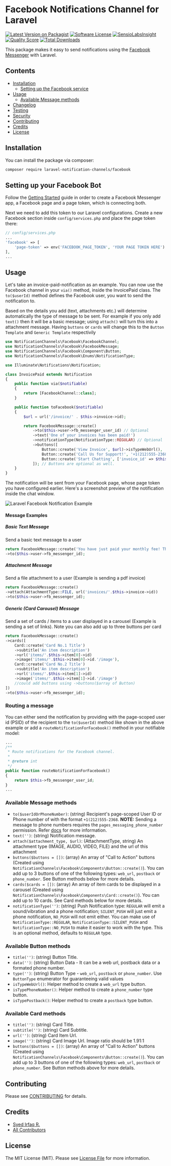 # Facebook Notifications Channel for Laravel

[![Latest Version on Packagist](https://img.shields.io/packagist/v/laravel-notification-channels/facebook.svg?style=flat-square)](https://packagist.org/packages/laravel-notification-channels/facebook)
[![Software License](https://img.shields.io/badge/license-MIT-brightgreen.svg?style=flat-square)](LICENSE.md)
[![SensioLabsInsight](https://img.shields.io/sensiolabs/i/70841e16-34aa-496e-91c7-ba49d55841c8.svg?style=flat-square)](https://insight.sensiolabs.com/projects/70841e16-34aa-496e-91c7-ba49d55841c8)
[![Quality Score](https://img.shields.io/scrutinizer/g/laravel-notification-channels/facebook.svg?style=flat-square)](https://scrutinizer-ci.com/g/laravel-notification-channels/facebook)
[![Total Downloads](https://img.shields.io/packagist/dt/laravel-notification-channels/facebook.svg?style=flat-square)](https://packagist.org/packages/laravel-notification-channels/facebook)

This package makes it easy to send notifications using the [Facebook Messenger](https://developers.facebook.com/docs/messenger-platform/product-overview) with Laravel.

## Contents

- [Installation](#installation)
	- [Setting up the Facebook service](#setting-up-the-facebook-service)
- [Usage](#usage)
	- [Available Message methods](#available-message-methods)
- [Changelog](#changelog)
- [Testing](#testing)
- [Security](#security)
- [Contributing](#contributing)
- [Credits](#credits)
- [License](#license)


## Installation

You can install the package via composer:

``` bash
composer require laravel-notification-channels/facebook
```

## Setting up your Facebook Bot

Follow the [Getting Started](https://developers.facebook.com/docs/messenger-platform/quickstart) guide in order to create a Facebook Messenger app, a Facebook page and a page token, which is connecting both.

Next we need to add this token to our Laravel configurations. Create a new Facebook section inside `config/services.php` and place the page token there:

```php
// config/services.php
...
'facebook' => [
    'page-token' => env('FACEBOOK_PAGE_TOKEN', 'YOUR PAGE TOKEN HERE')
],
...
```

## Usage

Let's take an invoice-paid-notification as an example.
You can now use the Facebook channel in your `via()` method, inside the InvoicePaid class. The `to($userId)` method defines the Facebook user, you want to send the notification to.

Based on the details you add (text, attachments etc.) will determine automatically the type of message to be sent. For example if you only add `text()` then it will be a basic message; using `attach()` will turn this into a attachment message. Having `buttons` or `cards` will change this to the `Button Template` and `Generic Template` respectivily

``` php
use NotificationChannels\Facebook\FacebookChannel;
use NotificationChannels\Facebook\FacebookMessage;
use NotificationChannels\Facebook\Component\Button;
use NotificationChannels\Facebook\Enums\NotificationType;

use Illuminate\Notifications\Notification;

class InvoicePaid extends Notification
{
    public function via($notifiable)
    {
        return [FacebookChannel::class];
    }

    public function toFacebook($notifiable)
    {
        $url = url('/invoice/' . $this->invoice->id);

        return FacebookMessage::create()
            ->to($this->user->fb_messenger_user_id) // Optional
            ->text('One of your invoices has been paid!')
            ->notificationType(NotificationType::REGULAR) // Optional
            ->buttons([
                Button::create('View Invoice', $url)->isTypeWebUrl(),
                Button::create('Call Us for Support!', '+1(212)555-2368')->isTypePhoneNumber(),
                Button::create('Start Chatting', ['invoice_id' => $this->invoice->id])->isTypePostback() // Custom payload sent back to your server
            ]); // Buttons are optional as well.
    }
}
```

The notification will be sent from your Facebook page, whose page token you have configured earlier. Here's a screenshot preview of the notification inside the chat window.

![Laravel Facebook Notification Example](https://cloud.githubusercontent.com/assets/1915268/17666125/58d6b66c-631c-11e6-9380-0400832b2e48.png)

#### Message Examples
##### Basic Text Message
Send a basic text message to a user
```php
return FacebookMessage::create('You have just paid your monthly fee! Thanks')
->to($this->user->fb_messenger_id);
```
##### Attachment Message
Send a file attachment to a user (Example is sending a pdf invoice)
```php
return FacebookMessage::create()
->attach(AttachmentType::FILE, url('invoices/'.$this->invoice->id))
->to($this->user->fb_messenger_id);
```

##### Generic (Card Carousel) Message
Send a set of cards / items to a user displayed in a carousel (Example is sending a set of links). Note you can also add up to three buttons per card
```php
return FacebookMessage::create()
->cards([
    Card::create('Card No.1 Title')
    ->subtitle('An item description')
    ->url('items/'.$this->item[0]->id)
    ->image('items/'.$this->item[0]->id.'/image'),
    Card::create('Card No.2 Title')
    ->subtitle('An item description')
    ->url('items/'.$this->item[1]->id)
    ->image('items/'.$this->item[1]->id.'/image')
    //could add buttons using ->buttons($array of Button)
])
->to($this->user->fb_messenger_id);
```

### Routing a message

You can either send the notification by providing with the page-scoped user id (PSID) of the recipient to the `to($userId)` method like shown in the above example or add a `routeNotificationForFacebook()` method in your notifiable model:

``` php
...
/**
 * Route notifications for the Facebook channel.
 *
 * @return int
 */
public function routeNotificationForFacebook()
{
    return $this->fb_messenger_user_id;
}
...
```

### Available Message methods

- `to($userIdOrPhoneNumber)`: (string) Recipient's page-scoped User ID or Phone number of with the format `+1(212)555-2368`. **NOTE:** Sending a message to phone numbers requires the `pages_messaging_phone_number` permission. Refer [docs](https://developers.facebook.com/docs/messenger-platform/send-api-reference#phone_number) for more information.
- `text('')`: (string) Notification message.
- `attach($attachment_type, $url)`: (AttachmentType, string) An attachment type (IMAGE, AUDIO, VIDEO, FILE) and the url of this attachment
- `buttons($buttons = [])`: (array) An array of "Call to Action" buttons (Created using `NotificationChannels\Facebook\Components\Button::create()`). You can add up to 3 buttons of one of the following types: `web_url`, `postback` or `phone_number`. See Button methods below for more details.
- `cards($cards = [])`: (array) An array of item cards to be displayed in a carousel (Created using `NotificationChannels\Facebook\Components\Card::create()`). You can add up to 10 cards. See Card methods below for more details.
- `notificationType('')`: (string) Push Notification type: `REGULAR` will emit a sound/vibration and a phone notification; `SILENT_PUSH` will just emit a phone notification, `NO_PUSH` will not emit either. You can make use of `NotificationType::REGULAR`, `NotificationType::SILENT_PUSH` and `NotificationType::NO_PUSH` to make it easier to work with the type. This is an optional method, defaults to `REGULAR` type.

### Available Button methods

- `title('')`: (string) Button Title.
- `data('')`: (string) Button Data - It can be a web url, postback data or a formated phone number.
- `type('')`: (string) Button Type - `web_url`, `postback` or `phone_number`. Use `ButtonType` enumerator for guaranteeing valid values
- `isTypeWebUrl()`: Helper method to create a `web_url` type button.
- `isTypePhoneNumber()`: Helper method to create a `phone_number` type button.
- `isTypePostback()`: Helper method to create a `postback` type button.

### Available Card methods

- `title('')`: (string) Card Title.
- `subtitle('')`: (string) Card Subtitle.
- `url('')`: (string) Card Item Url.
- `image('')`: (string) Card Image Url. Image ratio should be 1.91:1
- `buttons($buttons = [])`: (array) An array of "Call to Action" buttons (Created using `NotificationChannels\Facebook\Components\Button::create()`). You can add up to 3 buttons of one of the following types: `web_url`, `postback` or `phone_number`. See Button methods above for more details.

## Contributing

Please see [CONTRIBUTING](CONTRIBUTING.md) for details.

## Credits

- [Syed Irfaq R.](https://github.com/irazasyed)
- [All Contributors](../../contributors)

## License

The MIT License (MIT). Please see [License File](LICENSE.md) for more information.
